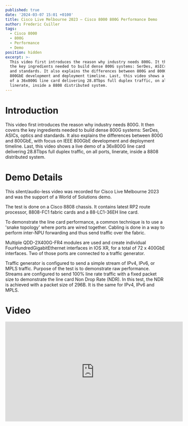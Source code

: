 ```yaml
---
published: true
date: '2024-03-07 15:01 +0100'
title: Cisco Live Melbourne 2023 – Cisco 8000 800G Performance Demo
author: Frederic Cuiller
tags:
  - Cisco 8000
  - 800G
  - Performance
  - Demo
position: hidden
excerpt: >-
  This video first introduces the reason why industry needs 800G. It then covers
  the key ingredients needed to build dense 800G systems: SerDes, ASICs, optics
  and standards. It also explains the differences between 800G and 800GbE and
  800GbE development and deployment timeline. Last, this video shows a live demo
  of a 36x800G line card delivering 28.8Tbps full duplex traffic, on all ports,
  linerate, inside a 8808 distributed system.
---
```

# Introduction

This video first introduces the reason why industry needs 800G. It then covers the key ingredients needed to build dense 800G systems: SerDes, ASICs, optics and standards. It also explains the differences between 800G and 800GbE, with focus on IEEE 800GbE development and deployment timeline. Last, this video shows a live demo of a 36x800G line card delivering 28.8Tbps full duplex traffic, on all ports, linerate, inside a 8808 distributed system.

# Demo Details

This silent/audio-less video was recorded for Cisco Live Melbourne 2023 and was the support of a World of Solutions demo.

The test is done on a Cisco 8808 chassis. It contains latest RP2 route processor, 8808-FC1 fabric cards and a 88-LC1-36EH line card.  

To demonstrate the line card performance, a common technique is to use a 'snake topology' where ports are wired together. Cabling is done in a way to perform inter-NPU forwarding and thus send traffic over the fabric.  

Multiple QDD-2X400G-FR4 modules are used and create individual FourHundredGigabitEthernet interfaces in IOS XR, for a total of 72 x 400GbE interfaces. Two of those ports are connected to a traffic generator.

Traffic generator is configured to send a simple stream of IPv4, IPv6, or MPLS traffic. Purpose of the test is to demonstrate raw performance. Streams are configured to send 100% line rate traffic with a fixed packet size to demonstrate the line card Non Drop Rate (NDR). In this test, the NDR is achieved with a packet size of 296B. It is the same for IPv4, IPv6 and MPLS. 

# Video

<iframe width="560" height="315" src="https://www.youtube.com/embed/YJGFu-Xkfxs?si=TcEdAZR9X-G_L1Qw" title="YouTube video player" frameborder="0" allow="accelerometer; autoplay; clipboard-write; encrypted-media; gyroscope; picture-in-picture; web-share" allowfullscreen></iframe>

